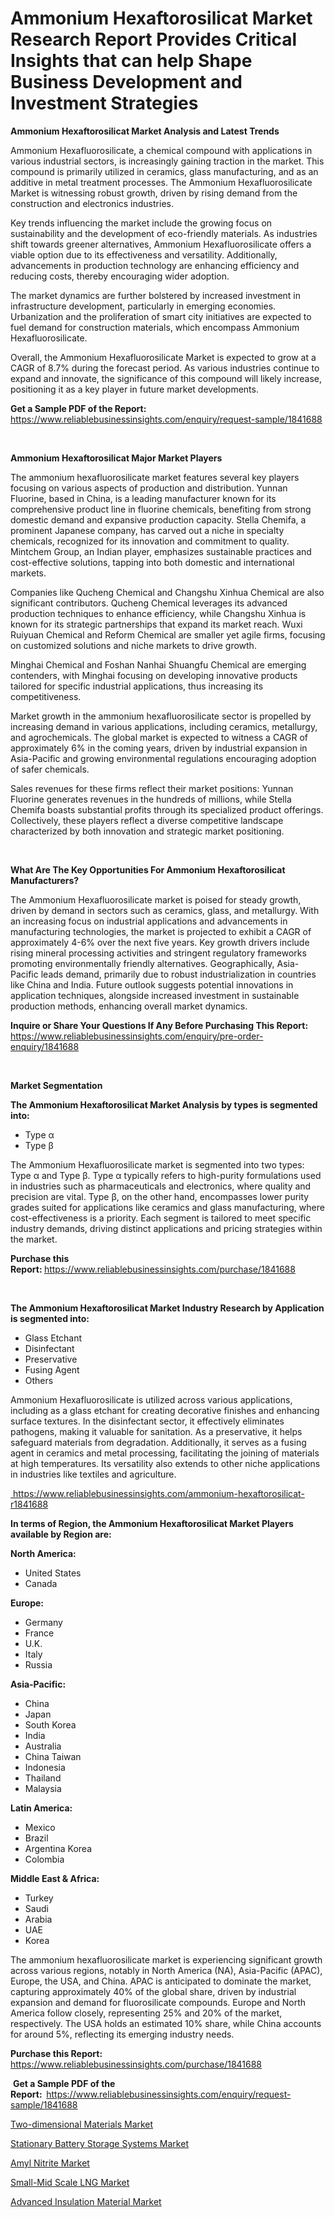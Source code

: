 <p><h1>Ammonium Hexaftorosilicat Market Research Report Provides Critical Insights that can help Shape Business Development and Investment Strategies</h1></p><p><strong>Ammonium Hexaftorosilicat Market Analysis and Latest Trends</strong></p>
<p><p>Ammonium Hexafluorosilicate, a chemical compound with applications in various industrial sectors, is increasingly gaining traction in the market. This compound is primarily utilized in ceramics, glass manufacturing, and as an additive in metal treatment processes. The Ammonium Hexafluorosilicate Market is witnessing robust growth, driven by rising demand from the construction and electronics industries.</p><p>Key trends influencing the market include the growing focus on sustainability and the development of eco-friendly materials. As industries shift towards greener alternatives, Ammonium Hexafluorosilicate offers a viable option due to its effectiveness and versatility. Additionally, advancements in production technology are enhancing efficiency and reducing costs, thereby encouraging wider adoption.</p><p>The market dynamics are further bolstered by increased investment in infrastructure development, particularly in emerging economies. Urbanization and the proliferation of smart city initiatives are expected to fuel demand for construction materials, which encompass Ammonium Hexafluorosilicate.</p><p>Overall, the Ammonium Hexafluorosilicate Market is expected to grow at a CAGR of 8.7% during the forecast period. As various industries continue to expand and innovate, the significance of this compound will likely increase, positioning it as a key player in future market developments.</p></p>
<p><strong>Get a Sample PDF of the Report:&nbsp;</strong> <a href="https://www.reliablebusinessinsights.com/enquiry/request-sample/1841688?utm_campaign=1734&utm_medium=2&utm_source=Github&utm_content=ia&utm_term=19102024&utm_id=ammonium-hexaftorosilicat">https://www.reliablebusinessinsights.com/enquiry/request-sample/1841688</a></p>
<p>&nbsp;</p>
<p><strong>Ammonium Hexaftorosilicat Major Market Players</strong></p>
<p><p>The ammonium hexafluorosilicate market features several key players focusing on various aspects of production and distribution. Yunnan Fluorine, based in China, is a leading manufacturer known for its comprehensive product line in fluorine chemicals, benefiting from strong domestic demand and expansive production capacity. Stella Chemifa, a prominent Japanese company, has carved out a niche in specialty chemicals, recognized for its innovation and commitment to quality. Mintchem Group, an Indian player, emphasizes sustainable practices and cost-effective solutions, tapping into both domestic and international markets.</p><p>Companies like Qucheng Chemical and Changshu Xinhua Chemical are also significant contributors. Qucheng Chemical leverages its advanced production techniques to enhance efficiency, while Changshu Xinhua is known for its strategic partnerships that expand its market reach. Wuxi Ruiyuan Chemical and Reform Chemical are smaller yet agile firms, focusing on customized solutions and niche markets to drive growth.</p><p>Minghai Chemical and Foshan Nanhai Shuangfu Chemical are emerging contenders, with Minghai focusing on developing innovative products tailored for specific industrial applications, thus increasing its competitiveness.</p><p>Market growth in the ammonium hexafluorosilicate sector is propelled by increasing demand in various applications, including ceramics, metallurgy, and agrochemicals. The global market is expected to witness a CAGR of approximately 6% in the coming years, driven by industrial expansion in Asia-Pacific and growing environmental regulations encouraging adoption of safer chemicals.</p><p>Sales revenues for these firms reflect their market positions: Yunnan Fluorine generates revenues in the hundreds of millions, while Stella Chemifa boasts substantial profits through its specialized product offerings. Collectively, these players reflect a diverse competitive landscape characterized by both innovation and strategic market positioning.</p></p>
<p>&nbsp;</p>
<p><strong>What Are The Key Opportunities For Ammonium Hexaftorosilicat Manufacturers?</strong></p>
<p><p>The Ammonium Hexafluorosilicate market is poised for steady growth, driven by demand in sectors such as ceramics, glass, and metallurgy. With an increasing focus on industrial applications and advancements in manufacturing technologies, the market is projected to exhibit a CAGR of approximately 4-6% over the next five years. Key growth drivers include rising mineral processing activities and stringent regulatory frameworks promoting environmentally friendly alternatives. Geographically, Asia-Pacific leads demand, primarily due to robust industrialization in countries like China and India. Future outlook suggests potential innovations in application techniques, alongside increased investment in sustainable production methods, enhancing overall market dynamics.</p></p>
<p><strong>Inquire or Share Your Questions If Any Before Purchasing This Report:</strong> <a href="https://www.reliablebusinessinsights.com/enquiry/pre-order-enquiry/1841688?utm_campaign=1734&utm_medium=2&utm_source=Github&utm_content=ia&utm_term=19102024&utm_id=ammonium-hexaftorosilicat">https://www.reliablebusinessinsights.com/enquiry/pre-order-enquiry/1841688</a></p>
<p>&nbsp;</p>
<p><strong>Market Segmentation</strong></p>
<p><strong>The Ammonium Hexaftorosilicat Market Analysis by types is segmented into:</strong></p>
<p><ul><li>Type α</li><li>Type β</li></ul></p>
<p><p>The Ammonium Hexafluorosilicate market is segmented into two types: Type α and Type β. Type α typically refers to high-purity formulations used in industries such as pharmaceuticals and electronics, where quality and precision are vital. Type β, on the other hand, encompasses lower purity grades suited for applications like ceramics and glass manufacturing, where cost-effectiveness is a priority. Each segment is tailored to meet specific industry demands, driving distinct applications and pricing strategies within the market.</p></p>
<p><strong>Purchase this Report:&nbsp;</strong><a href="https://www.reliablebusinessinsights.com/purchase/1841688?utm_campaign=1734&utm_medium=2&utm_source=Github&utm_content=ia&utm_term=19102024&utm_id=ammonium-hexaftorosilicat">https://www.reliablebusinessinsights.com/purchase/1841688</a></p>
<p>&nbsp;</p>
<p><strong>The Ammonium Hexaftorosilicat Market Industry Research by Application is segmented into:</strong></p>
<p><ul><li>Glass Etchant</li><li>Disinfectant</li><li>Preservative</li><li>Fusing Agent</li><li>Others</li></ul></p>
<p><p>Ammonium Hexafluorosilicate is utilized across various applications, including as a glass etchant for creating decorative finishes and enhancing surface textures. In the disinfectant sector, it effectively eliminates pathogens, making it valuable for sanitation. As a preservative, it helps safeguard materials from degradation. Additionally, it serves as a fusing agent in ceramics and metal processing, facilitating the joining of materials at high temperatures. Its versatility also extends to other niche applications in industries like textiles and agriculture.</p></p>
<p><a href="https://www.reliablebusinessinsights.com/ammonium-hexaftorosilicat-r1841688?utm_campaign=1734&utm_medium=2&utm_source=Github&utm_content=ia&utm_term=19102024&utm_id=ammonium-hexaftorosilicat">&nbsp;https://www.reliablebusinessinsights.com/ammonium-hexaftorosilicat-r1841688</a></p>
<p><strong>In terms of Region, the Ammonium Hexaftorosilicat Market Players available by Region are:</strong></p>
<p>
    <p> <strong> North America: </strong>
        <ul>
            <li>United States</li>
            <li>Canada</li>
        </ul>
        </p> 
    <p> <strong> Europe: </strong>
        <ul>
            <li>Germany</li>
            <li>France</li>
            <li>U.K.</li>
            <li>Italy</li>
            <li>Russia</li>
        </ul>
        </p> 
    <p> <strong> Asia-Pacific: </strong>
        <ul>
            <li>China</li>
            <li>Japan</li>
            <li>South Korea</li>
            <li>India</li>
            <li>Australia</li>
            <li>China Taiwan</li>
            <li>Indonesia</li>
            <li>Thailand</li>
            <li>Malaysia</li>
        </ul>
        </p> 
    <p> <strong> Latin America: </strong>
        <ul>
            <li>Mexico</li>
            <li>Brazil</li>
            <li>Argentina Korea</li>
            <li>Colombia</li>
        </ul>
        </p> 
    <p> <strong> Middle East & Africa: </strong>
        <ul>
            <li>Turkey</li>
            <li>Saudi</li>
            <li>Arabia</li>
            <li>UAE</li>
            <li>Korea</li>
        </ul>
    </p>
    </p>
<p><p>The ammonium hexafluorosilicate market is experiencing significant growth across various regions, notably in North America (NA), Asia-Pacific (APAC), Europe, the USA, and China. APAC is anticipated to dominate the market, capturing approximately 40% of the global share, driven by industrial expansion and demand for fluorosilicate compounds. Europe and North America follow closely, representing 25% and 20% of the market, respectively. The USA holds an estimated 10% share, while China accounts for around 5%, reflecting its emerging industry needs.</p></p>
<p><strong>Purchase this Report: </strong><a href="https://www.reliablebusinessinsights.com/purchase/1841688?utm_campaign=1734&utm_medium=2&utm_source=Github&utm_content=ia&utm_term=19102024&utm_id=ammonium-hexaftorosilicat">https://www.reliablebusinessinsights.com/purchase/1841688</a></p>
<p>&nbsp;<strong>Get a Sample PDF of the Report:&nbsp;&nbsp;</strong><a href="https://www.reliablebusinessinsights.com/enquiry/request-sample/1841688?utm_campaign=1734&utm_medium=2&utm_source=Github&utm_content=ia&utm_term=19102024&utm_id=ammonium-hexaftorosilicat">https://www.reliablebusinessinsights.com/enquiry/request-sample/1841688</a></p>
<p><strong></strong></p>
<p><p><a href="https://www.linkedin.com/pulse/comprehensive-two-dimensional-materials-market-report-segmentation-vnmpf?utm_campaign=1734&utm_medium=2&utm_source=Github&utm_content=ia&utm_term=19102024&utm_id=ammonium-hexaftorosilicat">Two-dimensional Materials Market</a></p><p><a href="https://www.linkedin.com/pulse/stationary-battery-storage-systems-market-revolution-2024-nicpe?utm_campaign=1734&utm_medium=2&utm_source=Github&utm_content=ia&utm_term=19102024&utm_id=ammonium-hexaftorosilicat">Stationary Battery Storage Systems Market</a></p><p><a href="https://www.linkedin.com/pulse/amyl-nitrite-market-growth-outlook-from-2024-2031-projecting-tzquf?utm_campaign=1734&utm_medium=2&utm_source=Github&utm_content=ia&utm_term=19102024&utm_id=ammonium-hexaftorosilicat">Amyl Nitrite Market</a></p><p><a href="https://www.linkedin.com/pulse/small-mid-scale-lng-market-innovations-trends-comprehensive-vcxhe?utm_campaign=1734&utm_medium=2&utm_source=Github&utm_content=ia&utm_term=19102024&utm_id=ammonium-hexaftorosilicat">Small-Mid Scale LNG Market</a></p><p><a href="https://www.linkedin.com/pulse/global-advanced-insulation-material-117-cagr-forecast-2024-rlzaf?utm_campaign=1734&utm_medium=2&utm_source=Github&utm_content=ia&utm_term=19102024&utm_id=ammonium-hexaftorosilicat">Advanced Insulation Material Market</a></p></p>